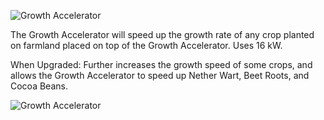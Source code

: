 ![Growth Accelerator](https://i.imgur.com/aPjvmfz.png?1)

The Growth Accelerator will speed up the growth rate of any crop planted on farmland placed on top of the Growth Accelerator. Uses 16 kW.

When Upgraded: Further increases the growth speed of some crops, and allows the Growth Accelerator to speed up Nether Wart, Beet Roots, and Cocoa Beans.

![Growth Accelerator](https://i.imgur.com/EQnw2Dl.png?1)